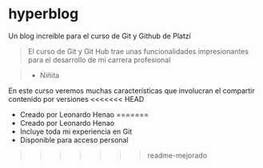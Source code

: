 # hyperblog
Un blog increíble para el curso de Git y Github de Platzi


 >El curso de Git y Git Hub trae unas funcionalidades impresionantes para el desarrollo de mi carrera profesional

 > - Niñita

 En este curso veremos
 muchas características
 que involucran el compartir
 contenido por versiones
<<<<<<< HEAD
* Creado por Leonardo Henao
=======
* Creado por Leonardo Henao
* Incluye toda mi experiencia en Git 
* Disponible para acceso personal
>>>>>>> readme-mejorado
